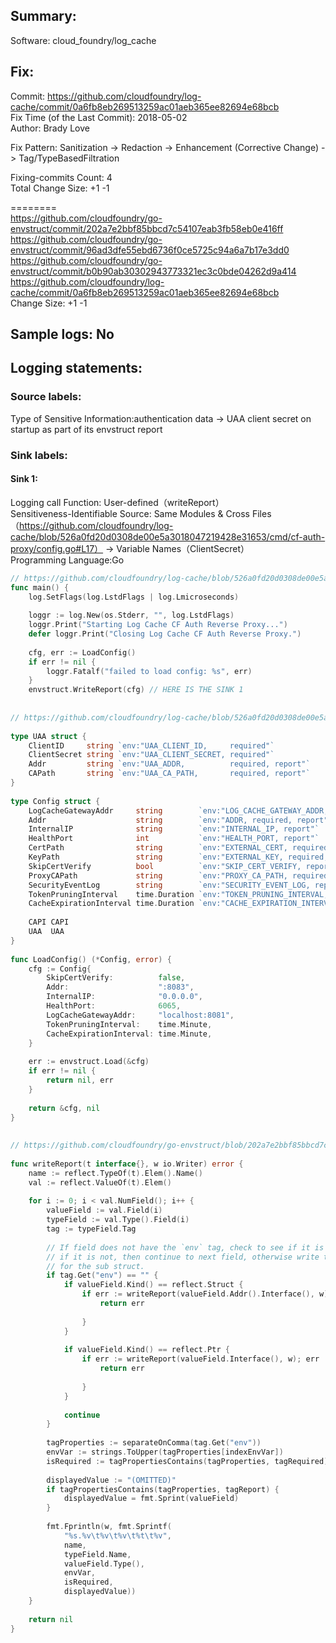 ## Summary:  
Software: cloud_foundry/log_cache  
## Fix:  
Commit: https://github.com/cloudfoundry/log-cache/commit/0a6fb8eb269513259ac01aeb365ee82694e68bcb  
Fix Time (of the Last Commit): 2018-05-02  
Author: Brady Love  
  
Fix Pattern: Sanitization -> Redaction -> Enhancement (Corrective Change) -> Tag/TypeBasedFiltration  
  
Fixing-commits Count: 4  
Total Change Size: +1 -1  
  
========  
https://github.com/cloudfoundry/go-envstruct/commit/202a7e2bbf85bbcd7c54107eab3fb58eb0e416ff  
https://github.com/cloudfoundry/go-envstruct/commit/96ad3dfe55ebd6736f0ce5725c94a6a7b17e3dd0  
https://github.com/cloudfoundry/go-envstruct/commit/b0b90ab30302943773321ec3c0bde04262d9a414  
https://github.com/cloudfoundry/log-cache/commit/0a6fb8eb269513259ac01aeb365ee82694e68bcb  
Change Size: +1 -1  
## Sample logs: No  
## Logging statements:  
### Source labels:  
Type of Sensitive Information:authentication data -> UAA client secret on startup as part of its envstruct report  
### Sink labels:  
#### Sink 1:  
Logging call Function:  User-defined（writeReport）  
Sensitiveness-Identifiable Source:  Same Modules & Cross Files（https://github.com/cloudfoundry/log-cache/blob/526a0fd20d0308de00e5a3018047219428e31653/cmd/cf-auth-proxy/config.go#L17） -> Variable Names（ClientSecret）  
Programming Language:Go  
```Go  
// https://github.com/cloudfoundry/log-cache/blob/526a0fd20d0308de00e5a3018047219428e31653/cmd/cf-auth-proxy/main.go#L25-L36  
func main() {  
	log.SetFlags(log.LstdFlags | log.Lmicroseconds)  
  
	loggr := log.New(os.Stderr, "", log.LstdFlags)  
	loggr.Print("Starting Log Cache CF Auth Reverse Proxy...")  
	defer loggr.Print("Closing Log Cache CF Auth Reverse Proxy.")  
  
	cfg, err := LoadConfig()  
	if err != nil {  
		loggr.Fatalf("failed to load config: %s", err)  
	}  
	envstruct.WriteReport(cfg) // HERE IS THE SINK 1  
  
  
// https://github.com/cloudfoundry/log-cache/blob/526a0fd20d0308de00e5a3018047219428e31653/cmd/cf-auth-proxy/config.go#L15-L56  
  
type UAA struct {  
	ClientID     string `env:"UAA_CLIENT_ID,     required"`  
	ClientSecret string `env:"UAA_CLIENT_SECRET, required"`  
	Addr         string `env:"UAA_ADDR,          required, report"`  
	CAPath       string `env:"UAA_CA_PATH,       required, report"`  
}  
  
type Config struct {  
	LogCacheGatewayAddr     string        `env:"LOG_CACHE_GATEWAY_ADDR, required, report"`  
	Addr                    string        `env:"ADDR, required, report"`  
	InternalIP              string        `env:"INTERNAL_IP, report"`  
	HealthPort              int           `env:"HEALTH_PORT, report"`  
	CertPath                string        `env:"EXTERNAL_CERT, required, report"`  
	KeyPath                 string        `env:"EXTERNAL_KEY, required, report"`  
	SkipCertVerify          bool          `env:"SKIP_CERT_VERIFY, report"`  
	ProxyCAPath             string        `env:"PROXY_CA_PATH, required, report"`  
	SecurityEventLog        string        `env:"SECURITY_EVENT_LOG, report"`  
	TokenPruningInterval    time.Duration `env:"TOKEN_PRUNING_INTERVAL, report"`  
	CacheExpirationInterval time.Duration `env:"CACHE_EXPIRATION_INTERVAL, report"`  
  
	CAPI CAPI  
	UAA  UAA  
}  
  
func LoadConfig() (*Config, error) {  
	cfg := Config{  
		SkipCertVerify:          false,  
		Addr:                    ":8083",  
		InternalIP:              "0.0.0.0",  
		HealthPort:              6065,  
		LogCacheGatewayAddr:     "localhost:8081",  
		TokenPruningInterval:    time.Minute,  
		CacheExpirationInterval: time.Minute,  
	}  
  
	err := envstruct.Load(&cfg)  
	if err != nil {  
		return nil, err  
	}  
  
	return &cfg, nil  
}  
  
  
// https://github.com/cloudfoundry/go-envstruct/blob/202a7e2bbf85bbcd7c54107eab3fb58eb0e416ff/report.go#L33-L83  
  
func writeReport(t interface{}, w io.Writer) error {  
	name := reflect.TypeOf(t).Elem().Name()  
	val := reflect.ValueOf(t).Elem()  
  
	for i := 0; i < val.NumField(); i++ {  
		valueField := val.Field(i)  
		typeField := val.Type().Field(i)  
		tag := typeField.Tag  
  
		// If field does not have the `env` tag, check to see if it is a struct,  
		// if it is not, then continue to next field, otherwise write the report  
		// for the sub struct.  
		if tag.Get("env") == "" {  
			if valueField.Kind() == reflect.Struct {  
				if err := writeReport(valueField.Addr().Interface(), w); err != nil {  
					return err  
  
				}  
			}  
  
			if valueField.Kind() == reflect.Ptr {  
				if err := writeReport(valueField.Interface(), w); err != nil {  
					return err  
  
				}  
			}  
  
			continue  
		}  
  
		tagProperties := separateOnComma(tag.Get("env"))  
		envVar := strings.ToUpper(tagProperties[indexEnvVar])  
		isRequired := tagPropertiesContains(tagProperties, tagRequired)  
  
		displayedValue := "(OMITTED)"  
		if tagPropertiesContains(tagProperties, tagReport) {  
			displayedValue = fmt.Sprint(valueField)  
		}  
  
		fmt.Fprintln(w, fmt.Sprintf(  
			"%s.%v\t%v\t%v\t%t\t%v",  
			name,  
			typeField.Name,  
			valueField.Type(),  
			envVar,  
			isRequired,  
			displayedValue))  
	}  
  
	return nil  
}  
  
```  
